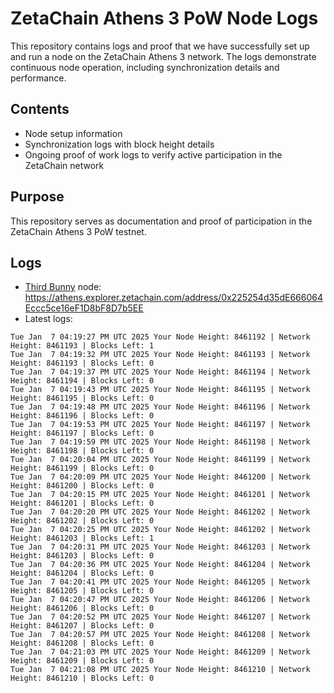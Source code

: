 # ZetaChain Athens 3 PoW Node Logs
This repository contains logs and proof that we have successfully set up and run a node on the ZetaChain Athens 3 network. The logs demonstrate continuous node operation, including synchronization details and performance.

## Contents
- Node setup information
- Synchronization logs with block height details
- Ongoing proof of work logs to verify active participation in the ZetaChain network

## Purpose
This repository serves as documentation and proof of participation in the ZetaChain Athens 3 PoW testnet.

## Logs

- [Third Bunny](https://thirdbunny.xyz/) node: https://athens.explorer.zetachain.com/address/0x225254d35dE666064Eccc5ce16eF1D8bF8D7b5EE
- Latest logs:
```
Tue Jan  7 04:19:27 PM UTC 2025 Your Node Height: 8461192 | Network Height: 8461193 | Blocks Left: 1
Tue Jan  7 04:19:32 PM UTC 2025 Your Node Height: 8461193 | Network Height: 8461193 | Blocks Left: 0
Tue Jan  7 04:19:37 PM UTC 2025 Your Node Height: 8461194 | Network Height: 8461194 | Blocks Left: 0
Tue Jan  7 04:19:43 PM UTC 2025 Your Node Height: 8461195 | Network Height: 8461195 | Blocks Left: 0
Tue Jan  7 04:19:48 PM UTC 2025 Your Node Height: 8461196 | Network Height: 8461196 | Blocks Left: 0
Tue Jan  7 04:19:53 PM UTC 2025 Your Node Height: 8461197 | Network Height: 8461197 | Blocks Left: 0
Tue Jan  7 04:19:59 PM UTC 2025 Your Node Height: 8461198 | Network Height: 8461198 | Blocks Left: 0
Tue Jan  7 04:20:04 PM UTC 2025 Your Node Height: 8461199 | Network Height: 8461199 | Blocks Left: 0
Tue Jan  7 04:20:09 PM UTC 2025 Your Node Height: 8461200 | Network Height: 8461200 | Blocks Left: 0
Tue Jan  7 04:20:15 PM UTC 2025 Your Node Height: 8461201 | Network Height: 8461201 | Blocks Left: 0
Tue Jan  7 04:20:20 PM UTC 2025 Your Node Height: 8461202 | Network Height: 8461202 | Blocks Left: 0
Tue Jan  7 04:20:25 PM UTC 2025 Your Node Height: 8461202 | Network Height: 8461203 | Blocks Left: 1
Tue Jan  7 04:20:31 PM UTC 2025 Your Node Height: 8461203 | Network Height: 8461203 | Blocks Left: 0
Tue Jan  7 04:20:36 PM UTC 2025 Your Node Height: 8461204 | Network Height: 8461204 | Blocks Left: 0
Tue Jan  7 04:20:41 PM UTC 2025 Your Node Height: 8461205 | Network Height: 8461205 | Blocks Left: 0
Tue Jan  7 04:20:47 PM UTC 2025 Your Node Height: 8461206 | Network Height: 8461206 | Blocks Left: 0
Tue Jan  7 04:20:52 PM UTC 2025 Your Node Height: 8461207 | Network Height: 8461207 | Blocks Left: 0
Tue Jan  7 04:20:57 PM UTC 2025 Your Node Height: 8461208 | Network Height: 8461208 | Blocks Left: 0
Tue Jan  7 04:21:03 PM UTC 2025 Your Node Height: 8461209 | Network Height: 8461209 | Blocks Left: 0
Tue Jan  7 04:21:08 PM UTC 2025 Your Node Height: 8461210 | Network Height: 8461210 | Blocks Left: 0
```
